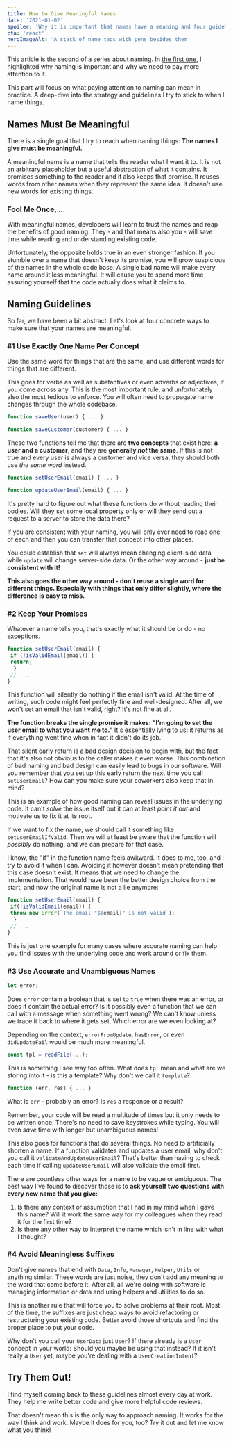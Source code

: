 ```yaml
---
title: How to Give Meaningful Names 
date: '2021-01-02'
spoiler: 'Why it is important that names have a meaning and four guidelines that help you achieve that'
cta: 'react'
heroImageAlt: 'A stack of name tags with pens besides them'
---
```


This article is the second of a series about naming.
In [the first one](/pay-more-attention-to-naming), I highlighted why naming is important and why we need to pay more attention to it.

This part will focus on what paying attention to naming can mean in practice. A deep-dive into the strategy and guidelines I try to stick to when I name things.

## Names Must Be Meaningful

There is a single goal that I try to reach when naming things: **The names I give must be meaningful.**

A meaningful name is a name that tells the reader what I want it to. It is not an arbitrary placeholder but a useful abstraction of what it contains.
It promises something to the reader and it also keeps that promise. It reuses words from other names when they represent the same idea. It doesn't use new words for existing things. 

### Fool Me Once, ...

With meaningful names, developers will learn to trust the names and reap the benefits of good naming.
They - and that means also you - will save time while reading and understanding existing code.

Unfortunately, the opposite holds true in an even stronger fashion. If you stumble over a name that doesn't keep its promise, you will grow suspicious of the names in the whole code base.
A single bad name will make every name around it less meaningful. It will cause you to spend more time assuring yourself that the code actually does what it claims to.
## Naming Guidelines

So far, we have been a bit abstract. Let's look at four concrete ways to make sure that your names are meaningful.

### #1 Use Exactly One Name Per Concept

Use the same word for things that are the same, and use different words for things that are different.

This goes for verbs as well as substantives or even adverbs or adjectives, if you come across any.
This is the most important rule, and unfortunately also the most tedious to enforce.
You will often need to propagate name changes through the whole codebase.

```jsx
function saveUser(user) { ... }

function saveCustomer(customer) { ... }
```
These two functions tell me that there are **two concepts** that exist here: **a user and a customer**, and they are **generally _not_ the same**.
If this is not true and every user is always a customer and vice versa, they should both use _the same word_ instead.

```jsx
function setUserEmail(email) { ... }

function updateUserEmail(email) { ... }
```
It's pretty hard to figure out what these functions do without reading their bodies. Will they set some local property only or will they send out a request to a server to store the data there?

If you are consistent with your naming, you will only ever need to read one of each and then you can transfer that concept into other places.

You could establish that `set` will always mean changing client-side data while `update` will change server-side data. Or the other way around - **just be consistent with it!**

**This also goes the other way around - don't reuse a single word for different things. Especially with things that only differ slightly, where the difference is easy to miss.**

### #2 Keep Your Promises

Whatever a name tells you, that's exactly what it should be or do - no exceptions.

```jsx
function setUserEmail(email) {
 if (!isValidEmail(email)) {
 return;
  }
 // ...
}
```

This function will silently do nothing if the email isn't valid. At the time of writing, such code might feel perfectly fine and well-designed. After all, we won't set an email that isn't valid, right? It's not fine at all.

**The function breaks the single promise it makes:
"I'm going to set the user email to what you want me to."**
It's essentially lying to us: it returns as if everything went fine when in fact it didn't do its job.

That silent early return is a bad design decision to begin with, but the fact that it's also not obvious to the caller makes it even worse.
This combination of bad naming and bad design can easily lead to bugs in our software. Will you remember that you set up this early return the next time you call `setUserEmail`?
How can you make sure your coworkers also keep that in mind?

This is an example of how good naming can reveal issues in the underlying code. It can't _solve_ the issue itself but it can at least _point it out_ and motivate us to fix it at its root.

If we want to fix the name, we should call it something like `setUserEmailIfValid`. Then we will at least be aware that the function will _possibly_ do nothing, and we can prepare for that case.

I know, the "if" in the function name feels awkward. It does to me, too, and I try to avoid it when I can.
Avoiding it however doesn't mean pretending that this case doesn't exist.
It means that we need to change the implementation.
That would have been the better design choice from the start, and now the original name is not a lie anymore:

```jsx
function setUserEmail(email) {
 if(!isValidEmail(email)) {
 throw new Error(`The email "${email}" is not valid`);
  }
 // ...
}
```

This is just one example for many cases where accurate naming can help you find issues with the underlying code and work around or fix them.

### #3 Use Accurate and Unambiguous Names

```jsx
let error;
```
Does `error` contain a boolean that is set to `true` when there was an error, or does it contain the actual error? Is it possibly even a function that we can call with a message when something went wrong?
We can't know unless we trace it back to where it gets set. Which error are we even looking at?

Depending on the context, `errorFromUpdate`, `hasError`, or even `didUpdateFail` would be much more meaningful.

```jsx
const tpl = readFile(...);
```

This is something I see way too often. What does `tpl` mean and what are we storing into it - is this a template? Why don't we call it `template`?

```jsx
function (err, res) { ... }
```

What is `err` - probably an error? Is `res` a response or a result?

Remember, your code will be read a multitude of times but it only needs to be written once. There's no need to save keystrokes while typing. You will even _save_ time with longer but unambiguous names!

This also goes for functions that do several things. No need to artificially shorten a name. If a function validates and updates a user email, why don't you call it `validateAndUpdateUserEmail`?
That's better than having to check each time if calling `updateUserEmail` will also validate the email first.

There are countless other ways for a name to be vague or ambiguous. The best way I've found to discover those is to **ask yourself two questions with every new name that you give:**
1. Is there any context or assumption that I had in my mind when I gave this name? Will it work the same way for my colleagues when they read it for the first time?
2. Is there any other way to interpret the name which isn't in line with what I thought?

### #4 Avoid Meaningless Suffixes

Don't give names that end with `Data`, `Info`, `Manager`, `Helper`, `Utils` or anything similar. These words are just noise, they don't add any meaning to the word that came before it.
After all, all we're doing with software is managing information or data and using helpers and utilities to do so.

This is another rule that will force you to solve problems at their root. Most of the time, the suffixes are just cheap ways to avoid refactoring or restructuring your existing code.
Better avoid those shortcuts and find the proper place to put your code.

Why don't you call your `UserData` just `User`? If there already is a `User` concept in your world: Should you maybe be using that instead? If it isn't really a `User` yet, maybe you're dealing with a `UserCreationIntent`?



## Try Them Out!

I find myself coming back to these guidelines almost every day at work. They help me write better code and give more helpful code reviews.

That doesn't mean this is the only way to approach naming. It works for the way I think and work. Maybe it does for you, too? Try it out and let me know what you think!


